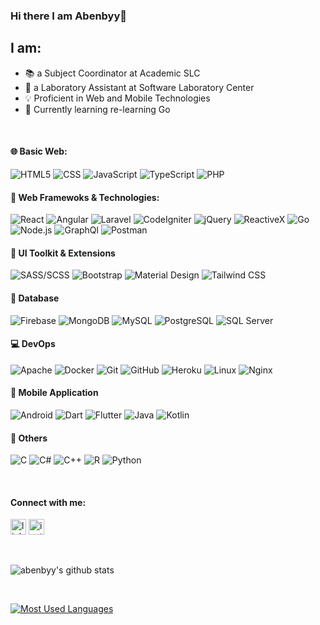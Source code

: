 ### Hi there I am Abenbyy👋

## I am:
- 📚 a Subject Coordinator at Academic SLC
- 🧐 a Laboratory Assistant at Software Laboratory Center
- 💡 Proficient in Web and Mobile Technologies
- 🌱 Currently learning re-learning Go

<br>

#### 🌐 Basic Web:
![HTML5](https://img.shields.io/badge/-HTML5-000000?style=flat&logo=html5)
![CSS](https://img.shields.io/badge/-CSS3-000000?style=flat&logo=css3&logoColor=1572B6)
![JavaScript](https://img.shields.io/badge/-JavaScript-000000?style=flat&logo=javascript)
![TypeScript](https://img.shields.io/badge/-TypeScript-000000?style=flat&logo=typescript&logoColor=007ACC)
![PHP](https://img.shields.io/badge/-PHP-000000?style=flat&logo=php)

#### 🔨 Web Framewoks & Technologies:
![React](https://img.shields.io/badge/-React-000000?style=flat&logo=react&logoColor=61DAFB)
![Angular](https://img.shields.io/badge/-Angular-000000?style=flat&logo=angular&logoColor=DD0031)
![Laravel](https://img.shields.io/badge/-Laravel-000000?style=flat&logo=laravel&logoColor=FF2D20)
![CodeIgniter](https://img.shields.io/badge/-CodeIgniter-000000?style=flat&logo=codeigniter&logoColor=EF4223)
![jQuery](https://img.shields.io/badge/-jQuery-000000?style=flat&logo=jquery&logoColor=0769AD)
![ReactiveX](https://img.shields.io/badge/-ReactiveX-000000?style=flat&logo=reactivex&logoColor=B7178C)
![Go](https://img.shields.io/badge/-Go-000000?style=flat&logo=go&logoColor=00ADD8)
![Node.js](https://img.shields.io/badge/-Node.js-000000?style=flat&logo=node.js&logoColor=339933)
![GraphQl](https://img.shields.io/badge/-GraphQL-000000?style=flat&logo=graphql&logoColor=E10098)
![Postman](https://img.shields.io/badge/-Postman-000000?style=flat&logo=postman)

#### 🎨 UI Toolkit & Extensions
![SASS/SCSS](https://img.shields.io/badge/-SASS-000000?style=flat&logo=sass)
![Bootstrap](https://img.shields.io/badge/-Bootstrap-000000?style=flat&logo=bootstrap&logoColor=7952B3)
![Material Design](https://img.shields.io/badge/-Material%20Design-000000?style=flat&logo=material%20design&logoColor=#757575)
![Tailwind CSS](https://img.shields.io/badge/-Tailwind%20CSS-000000?style=flat&logo=tailwind%20css&logoColor=38B2AC)

#### 💽 Database
![Firebase](https://img.shields.io/badge/-Firebase-000000?style=flat&logo=firebase)
![MongoDB](https://img.shields.io/badge/-MongoDB-000000?style=flat&logo=mongodb)
![MySQL](https://img.shields.io/badge/-MySQL-000000?style=flat&logo=mysql)
![PostgreSQL](https://img.shields.io/badge/-PostgreSQL-000000?style=flat&logo=postgresql&logoColor=336791)
![SQL Server](https://img.shields.io/badge/-Microsoft%20SQL%20Server-000000?style=flat&logo=microsoft%20sql%20server&logoColor=CC2927)

#### 💻 DevOps
![Apache](https://img.shields.io/badge/-Apache-000000?style=flat&logo=apache&logoColor=D22128)
![Docker](https://img.shields.io/badge/-Docker-000000?style=flat&logo=docker&logoColor=2496ED)
![Git](https://img.shields.io/badge/-Git-000000?style=flat&logo=git&logoColor=F05032)
![GitHub](https://img.shields.io/badge/-GitHub-000000?style=flat&logo=github&logoColor=ffffff)
![Heroku](https://img.shields.io/badge/-Heroku-000000?style=flat&logo=heroku&logoColor=430098)
![Linux](https://img.shields.io/badge/-Linux-000000?style=flat&logo=linux&logoColor=FCC624)
![Nginx](https://img.shields.io/badge/-Nginx-000000?style=flat&logo=nginx&logoColor=269539)

#### 📱 Mobile Application
![Android](https://img.shields.io/badge/-Android-000000?style=flat&logo=android)
![Dart](https://img.shields.io/badge/-Dart-000000?style=flat&logo=dart&logoColor=0175C2)
![Flutter](https://img.shields.io/badge/-Flutter-000000?style=flat&logo=flutter&logoColor=02569B)
![Java](https://img.shields.io/badge/-Java-000000?style=flat&logo=java&logoColor=007396)
![Kotlin](https://img.shields.io/badge/-Kotlin-000000?style=flat&logo=kotlin)

#### 🔌 Others
![C](https://img.shields.io/badge/-C-000000?style=flat&logo=c)
![C#](https://img.shields.io/badge/-C%23-000000?style=flat&logo=c%20sharp&logoColor=239120)
![C++](https://img.shields.io/badge/-C++-000000?style=flat&logo=c%2B%2B&logoColor=00599C)
![R](https://img.shields.io/badge/-R-000000?style=flat&logo=r&logoColor=276DC3)
![Python](https://img.shields.io/badge/-Python-000000?style=flat&logo=python)

<br>

#### Connect with me:
[<img src='https://cdn.jsdelivr.net/npm/simple-icons@3.0.1/icons/linkedin.svg' alt='linkedin' height='25'>][linkedin]
[<img src='https://cdn.jsdelivr.net/npm/simple-icons@3.0.1/icons/instagram.svg' alt='instagram' height='25'>][instagram]

<br>

[linkedin]: https://www.linkedin.com/in/abenbyy
[instagram]: https://instagram.com/abenbyy

![abenbyy's github stats](https://github-readme-stats.abenbyy.vercel.app/api?username=abenbyy&show_icons=true)

<br>

[![Most Used Languages](https://github-readme-stats.abenbyy.vercel.app/api/top-langs/?username=abenbyy&layout=compact)](https://github.com/anuraghazra/github-readme-stats)
